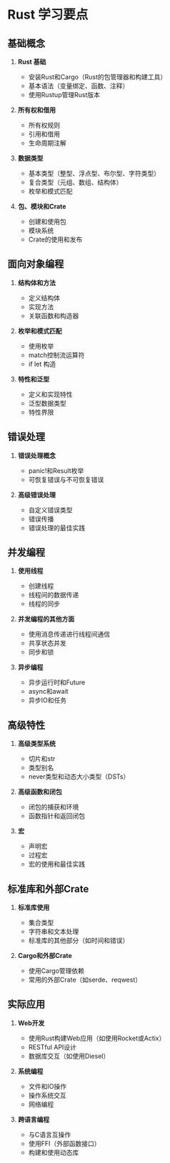 # Rust 学习要点

## 基础概念
1. **Rust 基础**
   - 安装Rust和Cargo（Rust的包管理器和构建工具）
   - 基本语法（变量绑定、函数、注释）
   - 使用Rustup管理Rust版本

2. **所有权和借用**
   - 所有权规则
   - 引用和借用
   - 生命周期注解

3. **数据类型**
   - 基本类型（整型、浮点型、布尔型、字符类型）
   - 复合类型（元组、数组、结构体）
   - 枚举和模式匹配

4. **包、模块和Crate**
   - 创建和使用包
   - 模块系统
   - Crate的使用和发布

## 面向对象编程
1. **结构体和方法**
   - 定义结构体
   - 实现方法
   - 关联函数和构造器

2. **枚举和模式匹配**
   - 使用枚举
   - match控制流运算符
   - if let 构造

3. **特性和泛型**
   - 定义和实现特性
   - 泛型数据类型
   - 特性界限

## 错误处理
1. **错误处理概念**
   - panic!和Result枚举
   - 可恢复错误与不可恢复错误

2. **高级错误处理**
   - 自定义错误类型
   - 错误传播
   - 错误处理的最佳实践

## 并发编程
1. **使用线程**
   - 创建线程
   - 线程间的数据传递
   - 线程的同步

2. **并发编程的其他方面**
   - 使用消息传递进行线程间通信
   - 共享状态并发
   - 同步和锁

3. **异步编程**
   - 异步运行时和Future
   - async和await
   - 异步IO和任务

## 高级特性
1. **高级类型系统**
   - 切片和str
   - 类型别名
   - never类型和动态大小类型（DSTs）

2. **高级函数和闭包**
   - 闭包的捕获和环境
   - 函数指针和返回闭包

3. **宏**
   - 声明宏
   - 过程宏
   - 宏的使用和最佳实践

## 标准库和外部Crate
1. **标准库使用**
   - 集合类型
   - 字符串和文本处理
   - 标准库的其他部分（如时间和错误）

2. **Cargo和外部Crate**
   - 使用Cargo管理依赖
   - 常用的外部Crate（如serde、reqwest）

## 实际应用
1. **Web开发**
   - 使用Rust构建Web应用（如使用Rocket或Actix）
   - RESTful API设计
   - 数据库交互（如使用Diesel）

2. **系统编程**
   - 文件和IO操作
   - 操作系统交互
   - 网络编程

3. **跨语言编程**
   - 与C语言互操作
   - 使用FFI（外部函数接口）
   - 构建和使用动态库
